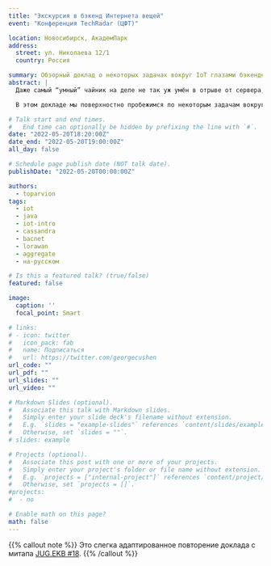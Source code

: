 ```yaml
---
title: "Экскурсия в бэкенд Интернета вещей"
event: "Конференция TechRadar (ЦФТ)"

location: Новосибирск, АкадемПарк
address:
  street: ул. Николаева 12/1
  country: Россия

summary: Обзорный доклад о некоторых задачах вокруг IoT глазами бэкендера
abstract: |
  Даже самый “умный” чайник на деле не так уж умён в отрыве от сервера, куда он передаёт свою температуру и откуда получает команды на подогрев. Но с ним хотя бы можно взаимодействовать напрямую. А как быть десяткам датчиков загрязнения воздуха на предприятии? Или сотням датчиков температуры на посевной площади? Или тысячам электронных замков в гостинице? Ясно, что бизнес-ценность таких устройств целиком раскрывается только на бэкенде.

  В этом докладе мы поверхностно пробежимся по некоторым задачам вокруг IoT и на примере одной интеграционной платформы на Java (с оглядкой на другие) посмотрим, как эти задачи могут решаться “на том конце провода”. Повникаем в визуализацию процессов и агрегатов, поговорим об интеллектуальном анализе машинных данных и разберёмся с тем, как унифицировать получение и обработку данных от огромного (зоо)парка всевозможных устройств.

# Talk start and end times.
#   End time can optionally be hidden by prefixing the line with `#`.
date: "2022-05-20T18:20:00Z"
date_end: "2022-05-20T19:00:00Z"
all_day: false

# Schedule page publish date (NOT talk date).
publishDate: "2022-05-20T00:00:00Z"

authors:
  - toparvion
tags:
  - iot
  - java
  - iot-intro
  - cassandra
  - bacnet
  - lorawan
  - aggregate
  - на-русском

# Is this a featured talk? (true/false)
featured: false

image:
  caption: ''
  focal_point: Smart

# links:
# - icon: twitter
#   icon_pack: fab
#   name: Подписаться
#   url: https://twitter.com/georgecushen
url_code: ""
url_pdf: ""
url_slides: ""
url_video: ""

# Markdown Slides (optional).
#   Associate this talk with Markdown slides.
#   Simply enter your slide deck's filename without extension.
#   E.g. `slides = "example-slides"` references `content/slides/example-slides.md`.
#   Otherwise, set `slides = ""`.
# slides: example

# Projects (optional).
#   Associate this post with one or more of your projects.
#   Simply enter your project's folder or file name without extension.
#   E.g. `projects = ["internal-project"]` references `content/project/deep-learning/index.md`.
#   Otherwise, set `projects = []`.
#projects:
#  - no

# Enable math on this page?
math: false
---
```

{{% callout note %}}
Это слегка адаптированное повторение доклада с митапа [JUG.EKB #18](/event/2022/jugekb/).
{{% /callout %}}